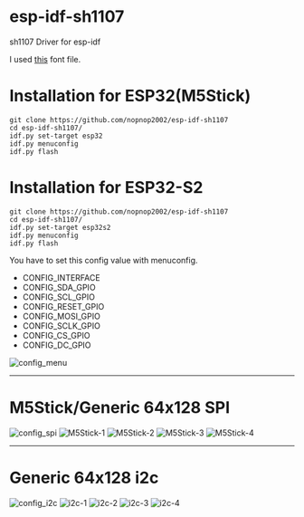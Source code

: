# esp-idf-sh1107
sh1107 Driver for esp-idf

I used [this](https://github.com/dhepper/font8x8) font file.   

# Installation for ESP32(M5Stick)

```
git clone https://github.com/nopnop2002/esp-idf-sh1107
cd esp-idf-sh1107/
idf.py set-target esp32
idf.py menuconfig
idf.py flash
```

# Installation for ESP32-S2

```
git clone https://github.com/nopnop2002/esp-idf-sh1107
cd esp-idf-sh1107/
idf.py set-target esp32s2
idf.py menuconfig
idf.py flash
```

You have to set this config value with menuconfig.   
- CONFIG_INTERFACE   
- CONFIG_SDA_GPIO   
- CONFIG_SCL_GPIO   
- CONFIG_RESET_GPIO   
- CONFIG_MOSI_GPIO   
- CONFIG_SCLK_GPIO   
- CONFIG_CS_GPIO   
- CONFIG_DC_GPIO   

![config_menu](https://user-images.githubusercontent.com/6020549/103494664-2d20cb80-4e7b-11eb-8b87-8ed63cb5c60b.jpg)

---

# M5Stick/Generic 64x128 SPI
![config_spi](https://user-images.githubusercontent.com/6020549/103494674-327e1600-4e7b-11eb-9e63-786536862ac0.jpg)
![M5Stick-1](https://user-images.githubusercontent.com/6020549/103348592-d1062200-4add-11eb-8429-7c94f62cd38d.JPG)
![M5Stick-2](https://user-images.githubusercontent.com/6020549/103348595-d2374f00-4add-11eb-919f-f0d64f5a5003.JPG)
![M5Stick-3](https://user-images.githubusercontent.com/6020549/103348596-d2cfe580-4add-11eb-8fe7-2cf9f1d79406.JPG)
![M5Stick-4](https://user-images.githubusercontent.com/6020549/103348598-d4011280-4add-11eb-910b-9c47d61a7db3.JPG)

---

# Generic 64x128 i2c

![config_i2c](https://user-images.githubusercontent.com/6020549/103494667-301bbc00-4e7b-11eb-8314-c4e8944fca0d.jpg)
![i2c-1](https://user-images.githubusercontent.com/6020549/103496654-6577d800-4e82-11eb-9d7f-c0b6af226bee.JPG)
![i2c-2](https://user-images.githubusercontent.com/6020549/103496656-67419b80-4e82-11eb-88e9-640c6cba9769.JPG)
![i2c-3](https://user-images.githubusercontent.com/6020549/103496658-690b5f00-4e82-11eb-96a0-0499a840f9b1.JPG)
![i2c-4](https://user-images.githubusercontent.com/6020549/103496662-6ad52280-4e82-11eb-9177-335eed508e26.JPG)
